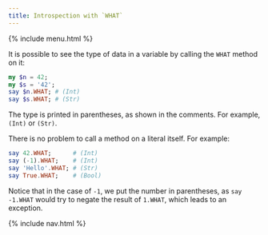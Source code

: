 ```yaml
---
title: Introspection with `WHAT`
---
```


{% include menu.html %}

It is possible to see the type of data in a variable by calling the `WHAT` method on it:

```raku
my $n = 42;
my $s = '42';
say $n.WHAT; # (Int)
say $s.WHAT; # (Str)
```

The type is printed in parentheses, as shown in the comments. For example, `(Int)` or `(Str)`.

There is no problem to call a method on a literal itself. For example:

```raku
say 42.WHAT;      # (Int)
say (-1).WHAT;    # (Int)
say 'Hello'.WHAT; # (Str)
say True.WHAT;    # (Bool)
```

Notice that in the case of `-1`, we put the number in parentheses, as `say -1.WHAT` would try to negate the result of `1.WHAT`, which leads to an exception.

{% include nav.html %}
